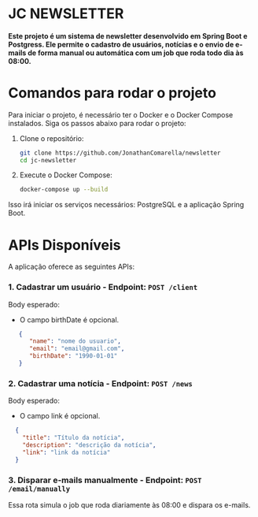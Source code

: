 # JC NEWSLETTER
#### Este projeto é um sistema de newsletter desenvolvido em Spring Boot e Postgress. Ele permite o cadastro de usuários, notícias e o envio de e-mails de forma manual ou automática com um job que roda todo dia às 08:00.

# Comandos para rodar o projeto
Para iniciar o projeto, é necessário ter o Docker e o Docker Compose instalados. Siga os passos abaixo para rodar o projeto:

1. Clone o repositório:
   ```sh
   git clone https://github.com/JonathanComarella/newsletter
   cd jc-newsletter
   ```
2. Execute o Docker Compose:
   ```sh
   docker-compose up --build
   ```

Isso irá iniciar os serviços necessários: PostgreSQL e a aplicação Spring Boot.

# APIs Disponíveis
A aplicação oferece as seguintes APIs:

### 1. Cadastrar um usuário - Endpoint: `POST /client`

Body esperado:
* O campo birthDate é opcional.

```json
   {
      "name": "nome do usuario",
      "email": "email@gmail.com",
      "birthDate": "1990-01-01"
   }
```

### 2. Cadastrar uma notícia - Endpoint: `POST /news`

Body esperado:
* O campo link é opcional.

```json
  {
    "title": "Título da notícia",
    "description": "descrição da notícia",
    "link": "link da notícia"
  }
```

### 3. Disparar e-mails manualmente - Endpoint: `POST /email/manually`

Essa rota simula o job que roda diariamente às 08:00 e dispara os e-mails.
